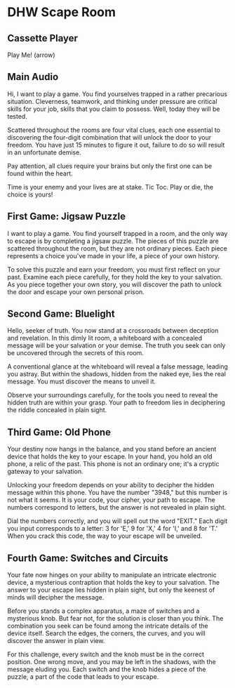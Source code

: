 # DHW Scape Room

## Cassette Player

Play Me! (arrow)

## Main Audio
Hi, I want to play a game. You find yourselves trapped in a rather precarious situation. Cleverness, teamwork, and thinking under pressure are critical skills for your job, skills that you claim to possess. Well, today they will be tested.

Scattered throughout the rooms are four vital clues, each one essential to discovering the four-digit combination that will unlock the door to your freedom. You have just 15 minutes to figure it out, failure to do so will result in an unfortunate demise.

Pay attention, all clues require your brains but only the first one can be found within the heart.

Time is your enemy and your lives are at stake. Tic Toc. Play or die, the choice is yours!

## First Game: Jigsaw Puzzle
I want to play a game. You find yourself trapped in a room, and the only way to escape is by completing a jigsaw puzzle. The pieces of this puzzle are scattered throughout the room, but they are not ordinary pieces. Each piece represents a choice you've made in your life, a piece of your own history.

To solve this puzzle and earn your freedom, you must first reflect on your past. Examine each piece carefully, for they hold the key to your salvation. As you piece together your own story, you will discover the path to unlock the door and escape your own personal prison.

## Second Game: Bluelight
Hello, seeker of truth. You now stand at a crossroads between deception and revelation. In this dimly lit room, a whiteboard with a concealed message will be your salvation or your demise. The truth you seek can only be uncovered through the secrets of this room.

A conventional glance at the whiteboard will reveal a false message, leading you astray. But within the shadows, hidden from the naked eye, lies the real message. You must discover the means to unveil it.

Observe your surroundings carefully, for the tools you need to reveal the hidden truth are within your grasp. Your path to freedom lies in deciphering the riddle concealed in plain sight.

## Third Game: Old Phone
Your destiny now hangs in the balance, and you stand before an ancient device that holds the key to your escape. In your hand, you hold an old phone, a relic of the past. This phone is not an ordinary one; it's a cryptic gateway to your salvation.

Unlocking your freedom depends on your ability to decipher the hidden message within this phone. You have the number "3948," but this number is not what it seems. It is your code, your cipher, your path to escape. The numbers correspond to letters, but the answer is not revealed in plain sight.

Dial the numbers correctly, and you will spell out the word "EXIT." Each digit you input corresponds to a letter: 3 for 'E,' 9 for 'X,' 4 for 'I,' and 8 for 'T.' When you crack this code, the way to your escape will be unveiled.

## Fourth Game: Switches and Circuits
Your fate now hinges on your ability to manipulate an intricate electronic device, a mysterious contraption that holds the key to your salvation. The answer to your escape lies hidden in plain sight, but only the keenest of minds will decipher the message.

Before you stands a complex apparatus, a maze of switches and a mysterious knob. But fear not, for the solution is closer than you think. The combination you seek can be found among the intricate details of the device itself. Search the edges, the corners, the curves, and you will discover the answer in plain view.

For this challenge, every switch and the knob must be in the correct position. One wrong move, and you may be left in the shadows, with the message eluding you. Each switch and the knob hides a piece of the puzzle, a part of the code that leads to your escape.